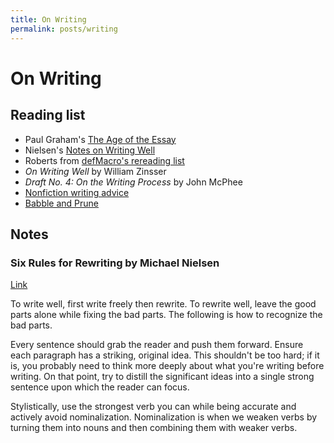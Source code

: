 ```yaml
---
title: On Writing
permalink: posts/writing
--- 
```


# On Writing 

## Reading list

- Paul Graham's [The Age of the Essay](http://www.paulgraham.com/essay.html)
- Nielsen's [Notes on Writing Well](https://github.com/mnielsen/notes-on-writing/blob/master/notes_on_writing.md)
- Roberts from [defMacro's rereading list](https://www.defmacro.org/2016/11/25/essay-reading-list.html)
- *On Writing Well* by William Zinsser 
- *Draft No. 4: On the Writing Process* by John McPhee
- [Nonfiction writing advice](https://slatestarcodex.com/2016/02/20/writing-advice/)
- [Babble and Prune](https://www.lesswrong.com/s/pC6DYFLPMTCbEwH8W)

## Notes 

### Six Rules for Rewriting by Michael Nielsen 
[Link](http://michaelnielsen.org/blog/six-rules-for-rewriting/)

To write well, first write freely then rewrite. To rewrite well, leave the good parts alone while fixing the bad parts. The following is how to recognize the bad parts. 

Every sentence should grab the reader and push them forward. Ensure each paragraph has a striking, original idea. This shouldn't be too hard; if it is, you probably need to think more deeply about what you're writing before writing. On that point, try to distill the significant ideas into a single strong sentence upon which the reader can focus. 

Stylistically, use the strongest verb you can while being accurate and actively avoid nominalization. Nominalization is when we weaken verbs by turning them into nouns and then combining them with weaker verbs. 

